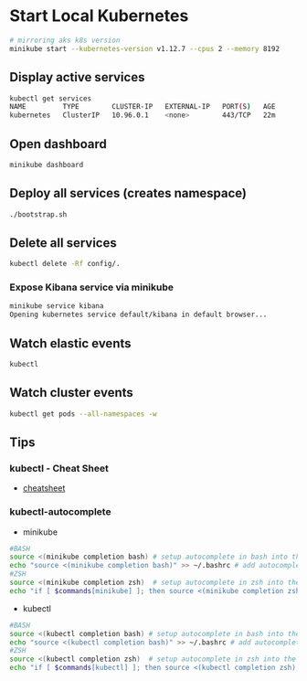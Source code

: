 # Start Local Kubernetes
``` bash
# mirroring aks k8s version
minikube start --kubernetes-version v1.12.7 --cpus 2 --memory 8192
```

## Display active services
``` bash
kubectl get services
NAME         TYPE        CLUSTER-IP   EXTERNAL-IP   PORT(S)   AGE
kubernetes   ClusterIP   10.96.0.1    <none>        443/TCP   22m
```

## Open dashboard 
``` bash
minikube dashboard
```

## Deploy all services (creates namespace)
``` bash
./bootstrap.sh
```

## Delete all services 
``` bash
kubectl delete -Rf config/.
```

### Expose Kibana service via minikube 
``` bash
minikube service kibana
Opening kubernetes service default/kibana in default browser...
```

## Watch elastic events
``` bash
kubectl
```

## Watch cluster events
``` bash
kubectl get pods --all-namespaces -w
```

## Tips
### kubectl - Cheat Sheet

- [cheatsheet](https://kubernetes.io/docs/reference/kubectl/cheatsheet/)

### kubectl-autocomplete

- minikube

``` bash
#BASH
source <(minikube completion bash) # setup autocomplete in bash into the current shell, bash-completion package should be installed first.
echo "source <(minikube completion bash)" >> ~/.bashrc # add autocomplete permanently to your bash shell.
#ZSH
source <(minikube completion zsh)  # setup autocomplete in zsh into the current shell
echo "if [ $commands[minikube] ]; then source <(minikube completion zsh); fi" >> ~/.zshrc # add autocomplete permanently to your zsh shell
```

- kubectl

``` bash
#BASH
source <(kubectl completion bash) # setup autocomplete in bash into the current shell, bash-completion package should be installed first.
echo "source <(kubectl completion bash)" >> ~/.bashrc # add autocomplete permanently to your bash shell.
#ZSH
source <(kubectl completion zsh)  # setup autocomplete in zsh into the current shell
echo "if [ $commands[kubectl] ]; then source <(kubectl completion zsh); fi" >> ~/.zshrc # add autocomplete permanently to your zsh shell
```